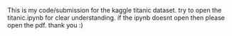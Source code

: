 This is my code/submission for the kaggle titanic dataset.
try to open the titanic.ipynb for clear understanding. if the ipynb doesnt open then please open the pdf.
thank you :)
